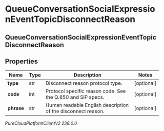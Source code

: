 # QueueConversationSocialExpressionEventTopicDisconnectReason

## QueueConversationSocialExpressionEventTopicDisconnectReason

## Properties

|Name | Type | Description | Notes|
|------------ | ------------- | ------------- | -------------|
| **type** | str | Disconnect reason protocol type. | [optional] |
| **code** | int | Protocol specific reason code. See the Q.850 and SIP specs. | [optional] |
| **phrase** | str | Human readable English description of the disconnect reason. | [optional] |



_PureCloudPlatformClientV2 238.0.0_

